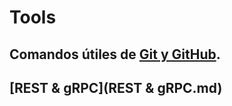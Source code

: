 # Tools
## Comandos útiles de [Git y GitHub](GITIGITHUB.md).
## [REST & gRPC](REST & gRPC.md)
## []()
